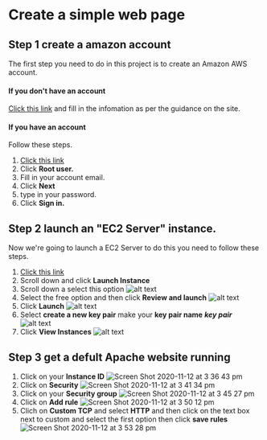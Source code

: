 # Create a simple web page
## Step 1 create a amazon account  
The first step you need to do in this project is to create an Amazon AWS account.
#### If you don't have an account 
[Click this link](https://portal.aws.amazon.com/billing/signup?redirect_url=https%3A%2F%2Faws.amazon.com%2Fregistration-confirmation#/start) and fill in the infomation as per the guidance on the site. 
#### If you have an account
Follow these steps.
1. [Click this link](https://signin.aws.amazon.com/signin?redirect_uri=https%3A%2F%2Fconsole.aws.amazon.com%2Fconsole%2Fhome%3Fstate%3DhashArgs%2523%26isauthcode%3Dtrue&client_id=arn%3Aaws%3Aiam%3A%3A015428540659%3Auser%2Fhomepage&forceMobileApp=0&code_challenge=JxKVl9bU9sZVyOGch1I5BVWAhLF8pPqtlFnGVrQkJqY&code_challenge_method=SHA-256)
2. Click __Root user.__ 
3. Fill in your account email. 
4. Click __Next__
5. type in your password. 
6. Click __Sign in.__ 
## Step 2 launch an "EC2 Server" instance.
Now we're going to launch a EC2 Server to do this you need to follow these steps.
1. [Click this link](https://us-east-2.console.aws.amazon.com/ec2/v2/home?region=us-east-2#Home:)
2. Scroll down and click __Launch Instance__ 
3. Scroll down a select this option ![alt text](https://user-images.githubusercontent.com/73938892/98261959-55787080-1f85-11eb-8f0c-37733bc50fc0.png "Ubuntu Server 20.04 LTS (HVM), SSD Volume Type")
4. Select the free option and then click __Review and launch__ ![alt text](https://user-images.githubusercontent.com/73938892/98263561-47c3ea80-1f87-11eb-9f97-fea5afd60e19.png "free option")
5. Click __Launch__ ![alt text](https://user-images.githubusercontent.com/73938892/98931925-f95ea080-24de-11eb-9b65-0a5158a35d1e.png "launch")
6. Select __create a new key pair__ make your __key pair name__ ___key pair___ ![alt text](https://user-images.githubusercontent.com/73938892/98933794-6b37e980-24e1-11eb-8129-7b4f1fe07358.png "key pair name")
7. Click __View Instances__ ![alt text](https://user-images.githubusercontent.com/73938892/98934586-a1c23400-24e2-11eb-90f9-199a39e5129e.png "view instances")
## Step 3 get a defult Apache website running
1. Click on your __Instance ID__ ![Screen Shot 2020-11-12 at 3 36 43 pm](https://user-images.githubusercontent.com/73938892/98953588-26ba4700-24fd-11eb-841f-6068b21b4f53.png)
2. Click on __Security__ ![Screen Shot 2020-11-12 at 3 41 34 pm](https://user-images.githubusercontent.com/73938892/98954142-c7106b80-24fd-11eb-87f4-50e898380b39.png)
3. Click on your __Security group__ ![Screen Shot 2020-11-12 at 3 45 27 pm](https://user-images.githubusercontent.com/73938892/98954821-7e0ce700-24fe-11eb-90ea-c8bae145b33d.png)
4. Click on __Add rule__ ![Screen Shot 2020-11-12 at 3 50 12 pm](https://user-images.githubusercontent.com/73938892/98955297-012e3d00-24ff-11eb-800c-845cfa5431c4.png)
5. Clich on __Custom TCP__ and select __HTTP__ and then click on the text box next to custom and select the first option then click __save rules__ ![Screen Shot 2020-11-12 at 3 53 28 pm](https://user-images.githubusercontent.com/73938892/98956108-f0ca9200-24ff-11eb-8915-ea5135f0ad1c.png)

